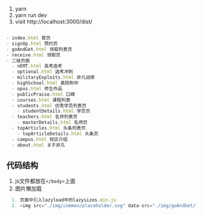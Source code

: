 1. yarn
2. yarn run dev
3. visit http://localhost:3000/dist/

``` js

- index.html 首页
- signUp.html 预约页
- goAndGet.html 领取列表页
- receive.html 领取页
- 二级页面
  - nEMT.html 高考选考
  - optional.html 选考冲刺
  - militaryExploits.html 非凡战绩
  - highSchool.html 美院附中
  - opus.html 师生作品
  - publicPraise.html 口碑
  - courses.html 课程列表 
  - students.html 优秀学员列表页
    - studentDetails.html 学员页
  - teachers.html 名师列表页
    - masterDetails.html 名师页
  - topArticles.html 头条列表页
    - topArticleDetails.html 头条页
  - campus.html 校区介绍
  - about.html 关于非凡
```


## 代码结构

1. js文件都放在`</body>`上面
2. 图片懒加载
``` js
  1. 页面中引入lazyload中的lazysizes.min.js
  2. <img src="./img/common/placeholder.svg" data-src="./img/goAndGet/fz.png" alt="" class="lazyload"> src为占位图地址，data-src为原图地址，并为之设置类名为lazyload，就可以工作了，并不需要配置js
```